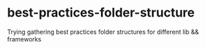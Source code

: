 # best-practices-folder-structure
Trying gathering best practices folder structures for different lib &amp;&amp; frameworks
